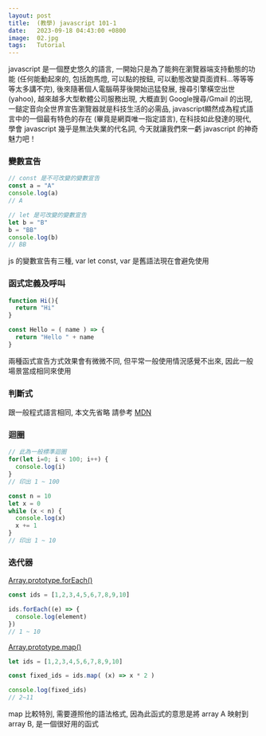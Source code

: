 ```yaml
---
layout: post
title:  (教學) javascript 101-1
date:   2023-09-18 04:43:00 +0800
image:  02.jpg
tags:   Tutorial
---
```


javascript 是一個歷史悠久的語言, 一開始只是為了能夠在瀏覽器端支持動態的功能 (任何能動起來的, 包括跑馬燈, 可以點的按鈕, 可以動態改變頁面資料...等等等等太多講不完), 後來隨著個人電腦萌芽後開始迅猛發展, 搜尋引擎橫空出世 (yahoo), 越來越多大型軟體公司服務出現, 大概直到 Google搜尋/Gmail 的出現, 一鎚定音向全世界宣告瀏覽器就是科技生活的必需品, javascript顯然成為程式語言中的一個最有特色的存在 (畢竟是網頁唯一指定語言), 在科技如此發達的現代, 學會 javascript 幾乎是無法失業的代名詞, 今天就讓我們來一虧 javascript 的神奇魅力吧！


### 變數宣告
```js
// const 是不可改變的變數宣告
const a = "A"
console.log(a)
// A

// let 是可改變的變數宣告
let b = "B"
b = "BB"
console.log(b)
// BB
```

js 的變數宣告有三種, var let const,  var 是舊語法現在會避免使用

### 函式定義及呼叫
```js
function Hi(){
  return "Hi"
}

const Hello = ( name ) => {
  return "Hello " + name
}

```

兩種函式宣告方式效果會有微微不同, 但平常一般使用情況感覺不出來, 因此一般場景當成相同來使用

### 判斷式
跟一般程式語言相同, 本文先省略 請參考 [MDN](https://developer.mozilla.org/zh-TW/docs/Web/JavaScript/Reference/Statements/if...else)

### 迴圈 
```js
// 此為一般標準迴圈
for(let i=0; i < 100; i++) {
  console.log(i)
}
// 印出 1 ~ 100

const n = 10
let x = 0
while (x < n) {
  console.log(x)
  x += 1
}
// 印出 1 ~ 10
```

### 迭代器
[Array.prototype.forEach()](https://developer.mozilla.org/zh-CN/docs/Web/JavaScript/Reference/Global_Objects/Array/forEach)
```js
const ids = [1,2,3,4,5,6,7,8,9,10]

ids.forEach((e) => {
  console.log(element)
})
// 1 ~ 10
```

[Array.prototype.map()](https://developer.mozilla.org/zh-TW/docs/Web/JavaScript/Reference/Global_Objects/Array/map)
```js
let ids = [1,2,3,4,5,6,7,8,9,10]

const fixed_ids = ids.map( (x) => x * 2 )

console.log(fixed_ids)
// 2~11
```
map 比較特別, 需要遵照他的語法格式, 因為此函式的意思是將 array A 映射到 array B, 是一個很好用的函式


